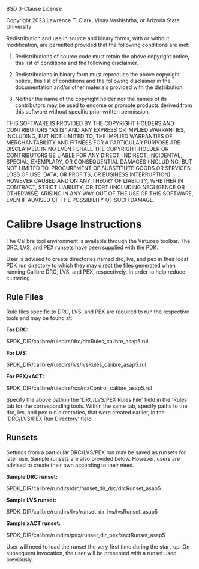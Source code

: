 BSD 3-Clause License

Copyright 2023 Lawrence T. Clark, Vinay Vashishtha, or Arizona State
University

Redistribution and use in source and binary forms, with or without
modification, are permitted provided that the following conditions are met:

1. Redistributions of source code must retain the above copyright notice,
this list of conditions and the following disclaimer.

2. Redistributions in binary form must reproduce the above copyright
notice, this list of conditions and the following disclaimer in the
documentation and/or other materials provided with the distribution.

3. Neither the name of the copyright holder nor the names of its
contributors may be used to endorse or promote products derived from this
software without specific prior written permission.

THIS SOFTWARE IS PROVIDED BY THE COPYRIGHT HOLDERS AND CONTRIBUTORS "AS IS"
AND ANY EXPRESS OR IMPLIED WARRANTIES, INCLUDING, BUT NOT LIMITED TO, THE
IMPLIED WARRANTIES OF MERCHANTABILITY AND FITNESS FOR A PARTICULAR PURPOSE
ARE DISCLAIMED. IN NO EVENT SHALL THE COPYRIGHT HOLDER OR CONTRIBUTORS BE
LIABLE FOR ANY DIRECT, INDIRECT, INCIDENTAL, SPECIAL, EXEMPLARY, OR
CONSEQUENTIAL DAMAGES (INCLUDING, BUT NOT LIMITED TO, PROCUREMENT OF
SUBSTITUTE GOODS OR SERVICES; LOSS OF USE, DATA, OR PROFITS; OR BUSINESS
INTERRUPTION) HOWEVER CAUSED AND ON ANY THEORY OF LIABILITY, WHETHER IN
CONTRACT, STRICT LIABILITY, OR TORT (INCLUDING NEGLIGENCE OR OTHERWISE)
ARISING IN ANY WAY OUT OF THE USE OF THIS SOFTWARE, EVEN IF ADVISED OF THE
POSSIBILITY OF SUCH DAMAGE.

# Calibre Usage Instructions

The Calibre tool environment is available through the Virtuoso toolbar. The
DRC, LVS, and PEX runsets have been supplied with the PDK. 

User is advised to create directories named drc, lvs, and pex in their
local PDK run directory to which they may direct the files generated when
running Calibre DRC, LVS, and PEX, respectively, in order to help reduce
cluttering.

## Rule Files

Rule files specific to DRC, LVS, and PEX are required to run the respective
tools and may be found at:

**For DRC:**

   $PDK_DIR/calibre/ruledirs/drc/drcRules_calibre_asap5.rul 

**For LVS:**

   $PDK_DIR/calibre/ruledirs/lvs/lvsRules_calibre_asap5.rul 

**For PEX/xACT:**

   $PDK_DIR/calibre/ruledirs/rcx/rcxControl_calibre_asap5.rul 

Specify the above path in the 'DRC/LVS/PEX Rules File' field in the 'Rules'
tab for the corresponding tools. Within the same tab, specify paths to the
drc, lvs, and pex run directories, that were created earlier, in the
'DRC/LVS/PEX Run Directory' field. 

## Runsets

Settings from a particular DRC/LVS/PEX run may be saved as runsets for
later use. Sample runsets are also provided below. However, users are advised
to create their own according to their need. 

**Sample DRC runset:**

   $PDK_DIR/calibre/rundirs/drc/runset_dir_drc/drcRunset_asap5

**Sample LVS runset:**

   $PDK_DIR/calibre/rundirs/lvs/runset_dir_lvs/lvsRunset_asap5

**Sample xACT runset:**

   $PDK_DIR/calibre/rundirs/pex/runset_dir_pex/xactRunset_asap5

User will need to load the runset the very first time during the
start-up. On subsequent invocation, the user will be presented with a
runset used previously. 
